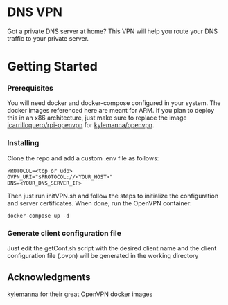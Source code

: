 # DNS VPN

Got a private DNS server at home? This VPN will help you route your DNS traffic to your private server.

# Getting Started

### Prerequisites

You will need docker and docker-compose configured in your system.
The docker images referenced here are meant for ARM. If you plan to deploy this in an x86 architecture, just make sure to replace the image [icarrilloquero/rpi-openvpn](https://hub.docker.com/r/icarrilloquero/rpi-openvpn) for [kylemanna/openvpn](https://hub.docker.com/r/kylemanna/openvpn/).

### Installing

Clone the repo and add a custom .env file as follows:

```
PROTOCOL=<tcp or udp>
OVPN_URI="$PROTOCOL://<YOUR_HOST>"
DNS=<YOUR_DNS_SERVER_IP>
```

Then just run initVPN.sh and follow the steps to initialize the configuration and server certificates. When done, run the OpenVPN container:

```
docker-compose up -d
```

### Generate client configuration file

Just edit the getConf.sh script with the desired client name and the client configuration file (.ovpn) will be generated in the working directory

## Acknowledgments

[kylemanna](https://github.com/kylemanna/docker-openvpn) for their great OpenVPN docker images
